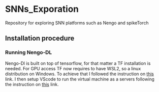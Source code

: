 # SNNs_Exporation
Repository for exploring SNN platforms such as Nengo and spikeTorch

## Installation procedure
### Running Nengo-DL
Nengo-Dl is built on top of tensorflow, for that matter a TF installation is needed. For GPU access TF now requires to have WSL2, so a linux distribution on Windows.
To achieve that I followed the instruction on [this](https://learn.microsoft.com/es-es/windows/wsl/setup/environment) link. I then setup VScode to run the virtual machine as a servers following the instruction on [this](https://learn.microsoft.com/es-es/windows/wsl/tutorials/wsl-vscode) link. 

